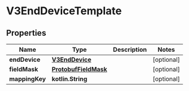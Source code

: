 
# V3EndDeviceTemplate

## Properties
Name | Type | Description | Notes
------------ | ------------- | ------------- | -------------
**endDevice** | [**V3EndDevice**](V3EndDevice.md) |  |  [optional]
**fieldMask** | [**ProtobufFieldMask**](ProtobufFieldMask.md) |  |  [optional]
**mappingKey** | **kotlin.String** |  |  [optional]



